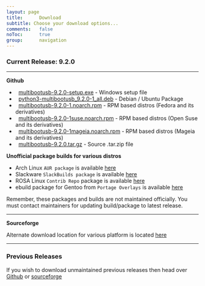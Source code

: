 ```yaml
---
layout: page
title:      Download
subtitle: Choose your download options...
comments:	false
noToc:		true
group: 		navigation
---
```


### Current Release: 9.2.0

___

**Github**

- <span class="fa fa-2x fa-windows"></span>&nbsp; [multibootusb-9.2.0-setup.exe](https://github.com/mbusb/multibootusb/releases/download/v9.2.0/multibootusb-9.2.0-setup.exe) - Windows setup file
- <span class="fa fa-2x fa-linux"></span>&nbsp; [python3-multibootusb_9.2.0-1_all.deb](https://github.com/mbusb/multibootusb/releases/download/v9.2.0/python3-multibootusb_9.2.0-1_all.deb) - Debian / Ubuntu Package
- <span class="fa fa-2x fa-linux"></span>&nbsp; [multibootusb-9.2.0-1.noarch.rpm](https://github.com/mbusb/multibootusb/releases/download/v9.2.0/multibootusb-9.2.0-1.noarch.rpm) - RPM based distros (Fedora and its derivatives)
- <span class="fa fa-2x fa-linux"></span>&nbsp; [multibootusb-9.2.0-1suse.noarch.rpm](https://github.com/mbusb/multibootusb/releases/download/v9.2.0/multibootusb-9.2.0-1suse.noarch.rpm) - RPM based distros (Open Suse and its derivatives)
- <span class="fa fa-2x fa-linux"></span>&nbsp; [multibootusb-9.2.0-1mageia.noarch.rpm](https://github.com/mbusb/multibootusb/releases/download/v9.2.0/multibootusb-9.2.0-1mageia.noarch.rpm) - RPM based distros (Mageia and its derivatives)
- <span class="fa fa-2x fa-file-zip-o"></span>&nbsp; [multibootusb-9.2.0.tar.gz](https://github.com/mbusb/multibootusb/archive/v9.2.0.tar.gz) - Source .tar.zip file

**Unofficial package builds for various distros**

- Arch Linux `AUR package` is available [here](https://aur.archlinux.org/packages/multibootusb/)
- Slackware `SlackBuilds package` is available [here](https://slackbuilds.org/repository/14.2/system/multibootusb/)
- ROSA Linux `Contrib Repo` package is available [here](https://pkgs.org/download/multibootusb)
- ebuild package for Gentoo from `Portage Overlays` is available  [here](https://gpo.zugaina.org/sys-boot/multibootusb)

Remember, these packages and builds are not maintained officially. You must contact maintainers for updating build/package to latest release.

---

**Sourceforge**

Alternate download location for various platform is located [here](https://sourceforge.net/projects/multibootusb/files/9.2.0/)


___

### Previous Releases

If you wish to download unmaintained previous releases then head over  [Github](https://github.com/mbusb/multibootusb/releases)
or [sourceforge](https://sourceforge.net/projects/multibootusb/files/?source=navbar)
